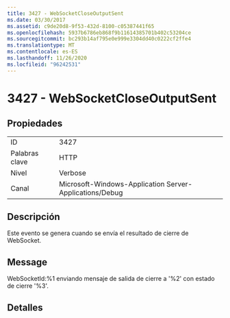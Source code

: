 ```yaml
---
title: 3427 - WebSocketCloseOutputSent
ms.date: 03/30/2017
ms.assetid: c9de20d8-9f53-432d-8100-c05387441f65
ms.openlocfilehash: 5937b6786eb868f9b11614385701b402c53204ce
ms.sourcegitcommit: bc293b14af795e0e999e3304dd40c0222cf2ffe4
ms.translationtype: MT
ms.contentlocale: es-ES
ms.lasthandoff: 11/26/2020
ms.locfileid: "96242531"
---
```

# <a name="3427---websocketcloseoutputsent"></a>3427 - WebSocketCloseOutputSent

## <a name="properties"></a>Propiedades  
  
|||  
|-|-|  
|ID|3427|  
|Palabras clave|HTTP|  
|Nivel|Verbose|  
|Canal|Microsoft-Windows-Application Server-Applications/Debug|  
  
## <a name="description"></a>Descripción  

 Este evento se genera cuando se envía el resultado de cierre de WebSocket.  
  
## <a name="message"></a>Message  

 WebSocketId:%1 enviando mensaje de salida de cierre a '%2' con estado de cierre '%3'.  
  
## <a name="details"></a>Detalles
